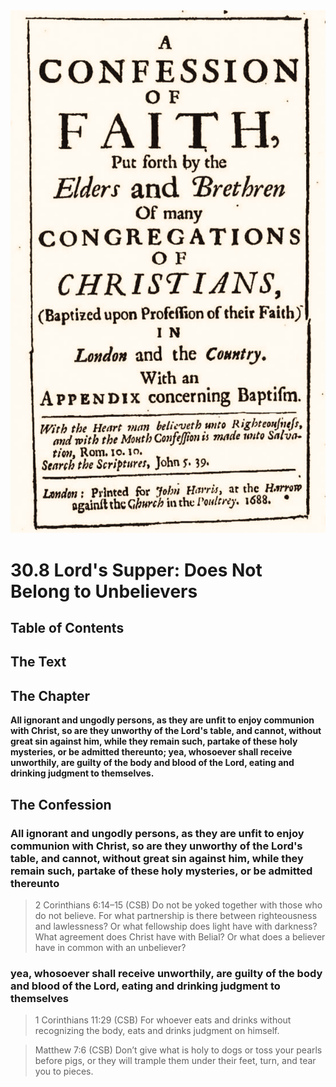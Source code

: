 <img class="intro-right" src="art-1689.png">

# 30.8 Lord's Supper: Does Not Belong to Unbelievers

## Table of Contents

<!-- toc -->

## The Text

## The Chapter

**All ignorant and ungodly persons, as they are unfit to enjoy communion with Christ, so are they unworthy of the Lord's table, and cannot, without great sin against him, while they remain such, partake of these holy mysteries, or be admitted thereunto; yea, whosoever shall receive unworthily, are guilty of the body and blood of the Lord, eating and drinking judgment to themselves.**

<!-- 
This page discusses the exclusion of ignorant and ungodly persons from the Lord's Supper according to the New Testament. It explains that such individuals are unfit to enjoy communion with Christ and are unworthy of the Lord's table. Partaking in the Lord's Supper while remaining in such a state is considered a great sin and brings judgment upon themselves. The page includes references to 2 Corinthians 6:14-15 from the Christian Standard Bible (CSB) to support these points.
-->

## The Confession

### All ignorant and ungodly persons, as they are unfit to enjoy communion with Christ, so are they unworthy of the Lord's table, and cannot, without great sin against him, while they remain such, partake of these holy mysteries, or be admitted thereunto

>2 Corinthians 6:14–15 (CSB) Do not be yoked together with those who do not believe. For what partnership is there between righteousness and lawlessness? Or what fellowship does light have with darkness? What agreement does Christ have with Belial? Or what does a believer have in common with an unbeliever?

### yea, whosoever shall receive unworthily, are guilty of the body and blood of the Lord, eating and drinking judgment to themselves

>1 Corinthians 11:29 (CSB) For whoever eats and drinks without recognizing the body, eats and drinks judgment on himself.

>Matthew 7:6 (CSB) Don’t give what is holy to dogs or toss your pearls before pigs, or they will trample them under their feet, turn, and tear you to pieces.

